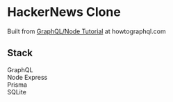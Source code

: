 # HackerNews Clone

Built from [GraphQL/Node Tutorial](https://howtographql.com) at howtographql.com

## Stack

GraphQL <br>
Node Express<br>
Prisma<br>
SQLite
